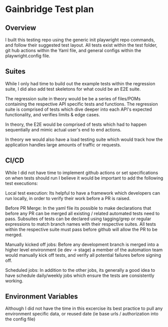 # Gainbridge Test plan

## Overview 
I built this testing repo using the generic init playwright repo commands, and follow their suggested test layout. All tests exist within the test folder, git hub actions within the Yaml file, and general configs within the playwright.config file. 

## Suites
While I only had time to build out the example tests within the regression suite, I did also add test skeletons for what could be an E2E suite. 

The regression suite in theory would be be a series of files/POMs containing the respective API specific tests and functions. The regression suite is comprised of tests which dive deeper into each API's expected functionality, and verifies limits & edge cases. 

In theory, the E2E would be comprised of tests which had to happen sequentially and mimic actual user's end to end actions. 

In theory we would also have a load testing suite which would track how the application handles large amounts of traffic or requests. 

## CI/CD
While I did not have time to implement github actions or set specifications on when tests should run I believe it would be important to add the following test executions: 

Local test execution: 
Its helpful to have a framework which developers can run locally, in order to verify their work before a PR is raised. 

Before PR Merge:
In the yaml file its possible to make declarations that before any PR can be merged all existing / related automated tests need to pass. Subsuites of tests can be declared using tagging/grep or regular expressions to match branch names with their respective suites. All tests within the respective suite must pass before github will allow the PR to be merged. 

Manually kicked off jobs: 
Before any development branch is merged into a higher level environment (ie dev -> stage) a member of the automation team would manually kick off tests, and verify all potential failures before signing off. 

Scheduled jobs:
In addition to the other jobs, its generally a good idea to have schedule daily/weekly jobs which ensure the tests are consistently working.

## Environment Variables 
Although I did not have the time in this excercise its best practice to pull any environment specific data, or reused date (ie base urls / authorization into the config file)

